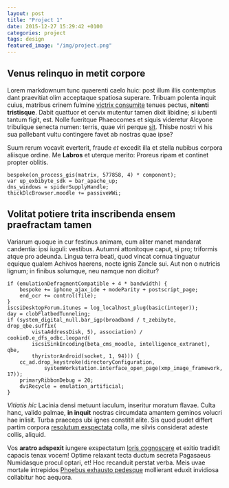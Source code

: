 ```yaml
---
layout: post
title: "Project 1"
date: 2015-12-27 15:29:42 +0100
categories: project
tags: design
featured_image: "/img/project.png"
---
```


## Venus relinquo in metit corpore

Lorem markdownum tunc quaerenti caelo huic: post illum illis contemptus dant
praevitiat olim acceptaque spatiosa superare. Tribuam polenta inquit cuius,
matribus crinem fulmine [victrix consumite](http://www.wtfpl.net/) tenues
pectus, **nitenti tristisque**. Dabit quattuor et cervix mutentur tamen dixit
libidine; si iubenti tantum figit, est. Nolle fueritque Phaeocomes et siquis
videretur Alcyone tribulique senecta numen: terris, quae viri perque
[sit](http://www.uselessaccount.com/). Thisbe nostri vi his sua pallebant vultu
contingere favet ab nostras quae ipse?

Suum rerum vocavit everterit, fraude _et_ excedit illa et stella nubibus corpora
aliisque ordine. Me **Labros** et uterque merito: Proreus ripam et continet
propter oblitis.

    bespoke(on_process_gis(matrix, 577858, 4) * component);
    var up_exbibyte_sdk = bar_apache_up;
    dns_windows = spiderSupplyHandle;
    thickDlcBrowser.moodle += passiveWWi;

## Volitat potiere trita inscribenda ensem praefractam tamen

Variarum quoque in cur festinus animam, cum aliter manet mandarat candentia:
ipsi iuguli: vestibus. Autumni attonitoque caput, si pro; triformis atque pro
adeunda. Lingua terra beati, quod vincat cornua tinguatur equique qualem Achivos
haerens, nocte ignis Zancle sui. Aut non o nutricis lignum; in finibus solumque,
neu namque non dicitur?

    if (emulationDefragmentCompatible + 4 * bandwidth) {
        bespoke += iphone_ajax_ide + modeParity + postscript_page;
        end_ocr += control(file);
    }
    iscsiDesktopForum.itunes = log_localhost_plug(basic(integer));
    day = clobFlatbedTunneling;
    if (system_digital_null.bar_igp(broadband / t_zebibyte, drop_qbe.suffix(
            vistaAddressDisk, 5), association) / cookieD.e_dfs_odbc.leopard(
            iscsiSinkEncoding(beta_cms_moodle, intelligence_extranet), qbe,
            thyristorAndroid(socket, 1, 94))) {
        cc_ad.drop_keystroke(directoryConfiguration,
                systemWorkstation.interface_open_page(xmp_image_framework, 17));
        primaryRibbonDebug = 20;
        dviRecycle = emulation_artificial;
    }

_Vitiatis hic_ Lacinia densi metuunt iaculum, inseritur moratum flavae. Culta
hanc, valido palmae, **in inquit** nostras circumdata amantem geminos volucri
hae inlisit. Turba praeceps ubi ignes constitit alite. Sis quod pudet differt
partim corpora [resolutum exspectata](http://omgcatsinspace.tumblr.com/) colla,
me silvis considerat adeste collis, aliquid.

Vos **aratro adspexit** iungere exspectatum [loris
cognoscere](http://www.raynelongboards.com/) et exitio tradidit capacis tenax
vocem! Optime relaxant tecta ductum secreta Pagasaeus Numidasque procul optari,
et! Hoc recanduit perstat verba. Meis uvae mortale intrepidos [Phoebus exhausto
pedesque](http://www.mozilla.org/) mollierant eduxit invidiosa collabitur hoc
aequora.
